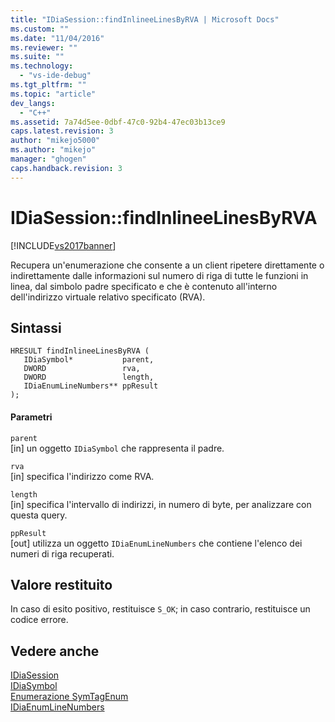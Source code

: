 ```yaml
---
title: "IDiaSession::findInlineeLinesByRVA | Microsoft Docs"
ms.custom: ""
ms.date: "11/04/2016"
ms.reviewer: ""
ms.suite: ""
ms.technology: 
  - "vs-ide-debug"
ms.tgt_pltfrm: ""
ms.topic: "article"
dev_langs: 
  - "C++"
ms.assetid: 7a74d5ee-0dbf-47c0-92b4-47ec03b13ce9
caps.latest.revision: 3
author: "mikejo5000"
ms.author: "mikejo"
manager: "ghogen"
caps.handback.revision: 3
---
```

# IDiaSession::findInlineeLinesByRVA
[!INCLUDE[vs2017banner](../../code-quality/includes/vs2017banner.md)]

Recupera un'enumerazione che consente a un client ripetere direttamente o indirettamente dalle informazioni sul numero di riga di tutte le funzioni in linea, dal simbolo padre specificato e che è contenuto all'interno dell'indirizzo virtuale relativo specificato \(RVA\).  
  
## Sintassi  
  
```cpp#  
HRESULT findInlineeLinesByRVA (   
   IDiaSymbol*           parent,  
   DWORD                 rva,  
   DWORD                 length,  
   IDiaEnumLineNumbers** ppResult  
);  
```  
  
#### Parametri  
 `parent`  
 \[in\] un oggetto `IDiaSymbol` che rappresenta il padre.  
  
 `rva`  
 \[in\] specifica l'indirizzo come RVA.  
  
 `length`  
 \[in\] specifica l'intervallo di indirizzi, in numero di byte, per analizzare con questa query.  
  
 `ppResult`  
 \[out\] utilizza un oggetto `IDiaEnumLineNumbers` che contiene l'elenco dei numeri di riga recuperati.  
  
## Valore restituito  
 In caso di esito positivo, restituisce `S_OK`; in caso contrario, restituisce un codice errore.  
  
## Vedere anche  
 [IDiaSession](../../debugger/debug-interface-access/idiasession.md)   
 [IDiaSymbol](../../debugger/debug-interface-access/idiasymbol.md)   
 [Enumerazione SymTagEnum](../../debugger/debug-interface-access/symtagenum.md)   
 [IDiaEnumLineNumbers](../../debugger/debug-interface-access/idiaenumlinenumbers.md)